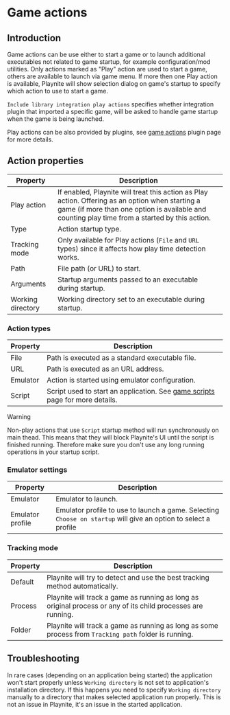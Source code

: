 Game actions
=====================

Introduction
---------------------

Game actions can be use either to start a game or to launch additional executables not related to game startup, for example configuration/mod utilities. Only actions marked as "Play" action are used to start a game, others are available to launch via game menu. If more then one Play action is available, Playnite will show selection dialog on game's startup to specify which action to use to start a game.

`Include library integration play actions` specifies whether integration plugin that imported a specific game, will be asked to handle game startup when the game is being launched.

Play actions can be also provided by plugins, see [game actions](../tutorials/extensions/gameActions.md) plugin page for more details.

Action properties
---------------------

| Property | Description |
| --- | --- |
| Play action | If enabled, Playnite will treat this action as Play action. Offering as an option when starting a game (if more than one option is available and counting play time from a started by this action. |
| Type | Action startup type. | 
| Tracking mode | Only available for Play actions (`File` and `URL` types) since it affects how play time detection works. |
| Path | File path (or URL) to start. |
| Arguments | Startup arguments passed to an executable during startup. |
| Working directory | Working directory set to an executable during startup. |

### Action types

| Property | Description |
| --- | --- |
| File | Path is executed as a standard executable file. |
| URL | Path is executed as an URL address. |
| Emulator | Action is started using emulator configuration. |
| Script | Script used to start an application. See [game scripts](gameScripts.md#startup-script) page for more details. |

> [!WARNING]
> Non-play actions that use `Script` startup method will run synchronously on main thead. This means that they will block Playnite's UI until the script is finished running. Therefore make sure you don't use any long running operations in your startup script.

### Emulator settings

| Property | Description |
| --- | --- |
| Emulator | Emulator to launch. |
| Emulator profile | Emulator profile to use to launch a game. Selecting `Choose on startup` will give an option to select a profile |

### Tracking mode

| Property | Description |
| --- | --- |
| Default | Playnite will try to detect and use the best tracking method automatically. |
| Process | Playnite will track a game as running as long as original process or any of its child processes are running. |
| Folder | Playnite will track a game as running as long as some process from `Tracking path` folder is running. |

Troubleshooting
---------------------

In rare cases (depending on an application being started) the application won't start properly unless `Working directory` is not set to application's installation directory. If this happens you need to specify `Working directory` manually to a directory that makes selected application run properly. This is not an issue in Playnite, it's an issue in the started application.